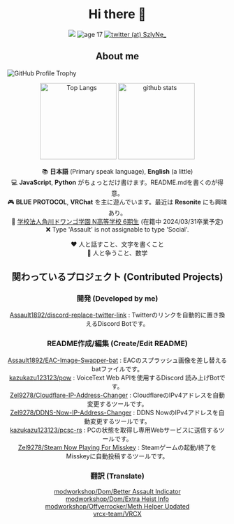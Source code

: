 <h1 align="center">Hi there 🥴</h1>

<p align="center">
  <img src="https://komarev.com/ghpvc/?username=Assault1892&color=red&style=for-the-badge">
  <img src="https://img.shields.io/badge/age-17-green?style=for-the-badge" alt="age 17">
  <a href="https://twitter.com/SzlyNe_"><img src="https://img.shields.io/badge/twitter-%40SzlyNe__-blue?style=for-the-badge" alt="twitter (at) SzlyNe_"></a>
</p>

<h2 align="center">About me</h2>

![GitHub Profile Trophy](https://github-profile-trophy.vercel.app/?username=Assault1892&theme=dracula&column=-1&no-frame=true)

<p align="center"> 
  <img alt="Top Langs" height="175px" src="https://github-readme-stats.vercel.app/api?username=Assault1892&count_private=true&show_icons=true&theme=dracula&include_all_commits=true" />
  <img alt="github stats" height="175px" src="https://github-readme-stats.vercel.app/api/top-langs/?username=Assault1892&layout=compact&theme=dracula" />
</p>

<div>
  <p align="center">📚 <b>日本語</b> (Primary speak language), <b>English</b> (a little)<br>
  💻 <b>JavaScript</b>, <b>Python</b> がちょっとだけ書けます。README.mdを書くのが得意。<br>
  🎮 <b>BLUE PROTOCOL</b>, <b>VRChat</b> を主に遊んでいます。最近は <b>Resonite</b> にも興味あり。<br>
  🏫 <a href="https://nnn.ed.jp/high_school_feature/n_high_school/">学校法人角川ドワンゴ学園 N高等学校 6期生</a> (在籍中 2024/03/31卒業予定)<br>
  ❌ Type 'Assault' is not assignable to type 'Social'.</p>
</div>

<div>
  <p align="center">❤ 人と話すこと、文字を書くこと<br>
    🖤 人と争うこと、数学</p>
</div>

<h2 align="center">関わっているプロジェクト (Contributed Projects)</h2>

<h3 align="center">開発 (Developed by me)</h3>

<p>
  <p align="center">
    <a href="https://github.com/Assault1892/discord-replace-twitter-link">Assault1892/discord-replace-twitter-link</a> : Twitterのリンクを自動的に置き換えるDiscord Botです。
  </p>
</p>

<h3 align="center">README作成/編集 (Create/Edit README)</h3>

<p>
  <p align="center">
    <a href="https://github.com/Assault1892/EAC-Image-Swapper-bat">Assault1892/EAC-Image-Swapper-bat</a> : EACのスプラッシュ画像を差し替えるbatファイルです。<br>
    <a href="https://github.com/kazukazu123123/pow">kazukazu123123/pow</a> : VoiceText Web APIを使用するDiscord 読み上げBotです。<br>
    <a href="https://github.com/Zel9278/Cloudflare-IP-Address-Changer">Zel9278/Cloudflare-IP-Address-Changer</a> : CloudflareのIPv4アドレスを自動変更するツールです。<br>
    <a href="https://github.com/Zel9278/DDNS-Now-IP-Address-Changer">Zel9278/DDNS-Now-IP-Address-Changer</a> : DDNS NowのIPv4アドレスを自動変更するツールです。<br>
    <a href="https://github.com/kazukazu123123/pcsc-rs">kazukazu123123/pcsc-rs</a> : PCの状態を取得し専用Webサービスに送信するツールです。<br>
    <a href="https://github.com/Zel9278/steam-now-playing">Zel9278/Steam Now Playing For Misskey</a> : Steamゲームの起動/終了をMisskeyに自動投稿するツールです。
  </p>
</p>

<h3 align="center">翻訳 (Translate)</h3>

<p>
  <p align="center">
    <a href="https://modworkshop.net/mod/22712">modworkshop/Dom/Better Assault Indicator</a> <br>
    <a href="https://modworkshop.net/mod/31915">modworkshop/Dom/Extra Heist Info</a> <br>
    <a href="https://modworkshop.net/mod/25950">modworkshop/Offyerrocker/Meth Helper Updated</a> <br>
    <a href="https://github.com/vrcx-team/VRCX">vrcx-team/VRCX</a>
  </p>
</p>

<!--

🐓　　🐓　　🐓
　　＼＼　l l　　//
🐓＝ CHIRITORI ＝ 🐓
　　 //　　l l　　＼＼
　 🐓　　🐓　　　🐓

🐓🐓🐓🐓🐓🐓
NOT CHIRITORI
🐓🐓🐓🐓🐓🐓

🐓CHIRITORI WAS FORCED TO FIGHT A LONELY BATTLE AND WENT TO THE BATTLEFIELD

🍗AND THIS IS A CHICKEN

-->
